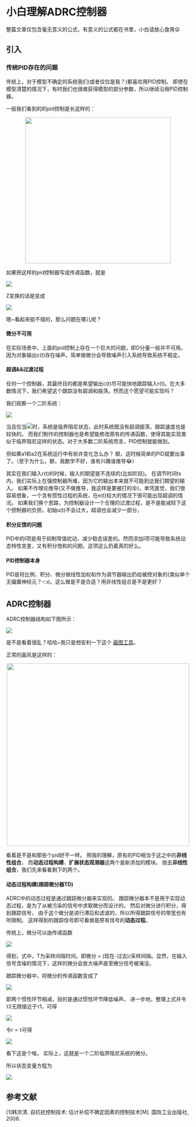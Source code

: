 小白理解ADRC控制器
==========
整篇文章仅包含毫无意义的公式，有意义的公式都在书里，小白请放心食用:stuck_out_tongue_winking_eye:

## 引入
### 传统PID存在的问题
传统上，对于模型不确定的系统我们(或者仅仅是我？)都喜欢用PID控制。
即使在模型清楚的情况下，有时我们也很难获得模型的部分参数，所以继续沿用PID控制器。

一般我们看到的的pid控制是长这样的：

<div align=center>
<img src="https://imgsa.baidu.com/baike/c0%3Dbaike180%2C5%2C5%2C180%2C60/sign=0c235bc3740e0cf3b4fa46a96b2f997a/5243fbf2b21193132c0f096163380cd790238d97.jpg" width="400"  />
</div>

如果把这样的pid控制器写成传递函数，就是

![](http://latex.codecogs.com/gif.latex?W(s)=P+I\\frac{1}{s}+Ds)

Z变换的话是变成

![](http://latex.codecogs.com/gif.latex?W(z)=P+I\cdot{T_s}\\frac{1}{z-1}+D\\frac{z-1}{z\cdot{T_s}})

嗯~看起来挺不错的，那么问题在哪儿呢？

#### 微分不可用
在实际场景中，上面的pid控制上存在一个巨大的问题，即D分量一般并不可用。因为对象输出c(t)存在噪声，简单做微分会导致噪声引入系统导致系统不稳定。

#### 超调&&过渡过程


任何一个控制器，其最终目的都是希望输出c(t)尽可能快地跟踪输入r(t)。在大多数情况下，我们希望这个跟踪没有超调和振荡。然而这个愿望可能实现吗？

我们观察一个二阶系统：

![](http://latex.codecogs.com/gif.latex?G(s)=\\frac{a_1}{s^2+a_2s+a_1})

当且仅当![](http://latex.codecogs.com/gif.latex?{a_2}=2\\sqrt{a_1})时，系统是临界阻尼状态，此时系统既没有超调振荡，跟踪速度也是较快的。
而我们制作的控制器也是希望能修改原有的传递函数，使得其能实现类似于临界阻尼这样的状态。对于大多数二阶系统而言，PID控制就能做到。

但如果a1和a2在系统运行中有些许变化怎么办？
额，这时候简单的PID就要出事了。（至于为什么，额，我数学不好，谁有兴趣谁推导:joy:）

其实在我们输入r(t)的时候，输入的期望是不连续的(比如阶跃)。
在调节时间ts内，我们实际上在强控制器所难，因为它的输出本来就不可能到达我们期望的输入。
如果不作理论推导(又不做推导，我这样是要被打的:dizzy_face:)，单凭直觉，我们很容易想象，一个含有惯性过程的系统，在e(t)较大的情况下很可能出现超调的情况。
如果我们换个思路，为控制器设计一个合理的过渡过程，是不是能减轻下这个控制器的负担，初始u(t)不会过大，超调也会减少一部分。

#### 积分反馈的问题
PID中的I项是用于抑制常值扰动，减少稳态误差的。然而添加I项可能导致系统动态特性变差，又有积分饱和的问题。这项这么扔着真的好么。

#### PID控制器本身
PID是将比例、积分、微分做线性加权和作为调节器输出扔给被控对象的(类似单个无偏置神经元？:point_left:)。这么做是不是合适？用非线性组合是不是更好？

## ADRC控制器
ADRC控制器结构如下图所示：

<img src="https://yuml.me/diagram/scruffy/class/[input]->[过渡过程{bg:green}],[过渡过程]v1->[sum_1],[过渡过程]v2->[sum_2],[扩张状态观测器{bg:orange}]z1_n->[sum_1],[扩张状态观测器]z2_n->[sum_2],[sum_1]e1->[非线性组合],[sum_2]e2->[非线性组合{bg:red}],[非线性组合]u0->[sum_3],[sum_3]u->[对象],[对象]->[output],[output]y->[扩张状态观测器],[sum_3]->[b0],[b0]->[扩张状态观测器],[扩张状态观测器]z3_n->[1/b0],[1/b0]->[sum_3]" >

是不是看着很乱？哈哈~我只是想安利一下这个
[画图工具](https://yuml.me/diagram/scruffy/class/samples)。

正常的画风是这样的：

<div align=center>
<img src="http://www.apicsllc.com/apics/Ie_cdc01/Image211.gif" width="500"  />
</div>

看着是不是和那些个pid好不一样。
照我的理解，原有的PID相当于这之中的**非线性组合**，
而**动态过程构建**、**扩展状态观测器**这两个是新添加的模块。
抛去**非线性组合**，我们先来看看剩下的两个。

#### 动态过程构建(跟踪微分器TD)
ADRC中的动态过程是通过跟踪微分器来实现的。
跟踪微分器本不是用于实现动态过程，是为了从被污染的信号中求取微分而设计的。
然后对微分进行积分，得到跟踪信号。
由于这个微分是进行滞后和滤波的，所以所得跟踪信号的带宽也有所限制。
这样得到的跟踪信号即可看做是原有信号的**动态过程**。

传统上，微分可以由传递函数

![](http://latex.codecogs.com/gif.latex?W(s)=\\frac{1}{T}\(1-\\frac{1}{Ts+1}\))

得到，式中，T为采样间隔时间。即微分 = (现在-过去)/采样间隔。显然，在输入信号含噪的情况下，这样的微分会放大噪声直至微分信号被淹没。

跟踪微分器中，将微分的传递函数变成了

![](http://latex.codecogs.com/gif.latex?W(s)=\\frac{1}{\tau_2-\tau_1}\(\\frac{1}{\tau_1s+1}-\\frac{1}{\tau_2s+1}\))

即两个惯性环节相减，目的是通过惯性环节降低噪声。
进一步地，整理上式并令τ2无限接近于τ1，可得

![](http://latex.codecogs.com/gif.latex?W_d(s)=\\frac{s}{\tau^2s^2+2\tau{s}+1})

令r = τ可得

![](http://latex.codecogs.com/gif.latex?W_d(s)=\\frac{r^2s}{s^2+2rs+r^2})

看下这是个啥。
实际上，这就是一个二阶临界阻尼系统的微分。

所以状态变量方程为

<div align=left>
<img src="http://latex.codecogs.com/gif.latex?\left\{\begin{matrix} \dot{x_1} = x_2 \\ \dot{x_2} = -r^2x_1-2rx_2+r^2v(t) \\ y = x_2 \end{matrix}\right."/>
</div>


## 参考文献
[1]韩京清. 自抗扰控制技术: 估计补偿不确定因素的控制技术[M]. 国防工业出版社, 2008.